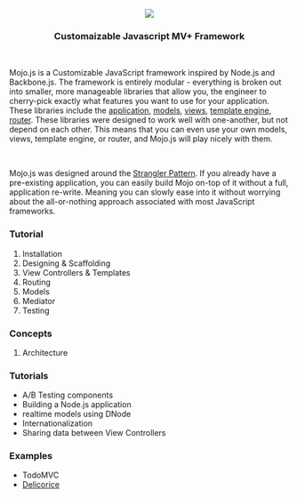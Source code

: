 
<p align="center">
  <a href="http://mojojs.com">
    <img src="https://s3.amazonaws.com/uploads.hipchat.com/12139/74559/TgjXBU1QpgjVwc0/mojo-js.png">
  </a>
  <h3 align="center">Customaizable Javascript MV+ Framework</h3>
</p>


<br />

Mojo.js is a Customizable JavaScript framework inspired by Node.js and Backbone.js. The framework is entirely modular - everything is broken out into smaller, more manageable libraries that allow you, the engineer to cherry-pick exactly what features you want to use for your application. These libraries include the [application](https://github.com/classdojo/mojo-application), [models](https://github.com/classdojo/mojo-model), [views](https://github.com/classdojo/mojo-views), [template engine](https://github.com/classdojo/mojo-paperclip), [router](https://github.com/classdojo/mojo-router). These libraries were designed to work well with one-another, but not depend on each other. This means that you can even use your own models, views, template engine, or router, and Mojo.js will play nicely with them. 

<br />

Mojo.js was designed around the [Strangler Pattern](http://martinfowler.com/bliki/StranglerApplication.html). If you already have a pre-existing application, you can easily build Mojo on-top of it without a full, application re-write. Meaning you can slowly ease into it without worrying about the all-or-nothing approach associated with most JavaScript frameworks. 



### Tutorial

1. Installation
2. Designing & Scaffolding
3. View Controllers & Templates
4. Routing
5. Models
6. Mediator
7. Testing

### Concepts

1. Architecture

### Tutorials

- A/B Testing components
- Building a Node.js application
- realtime models using DNode
- Internationalization
- Sharing data between View Controllers

### Examples

- TodoMVC
- [Delicorice](https://github.com/classdojo/delicorice)

